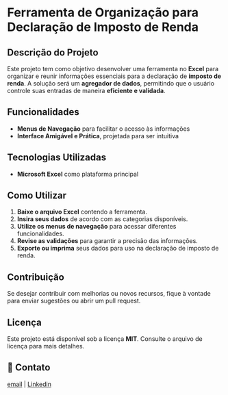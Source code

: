 # Ferramenta de Organização para Declaração de Imposto de Renda

## Descrição do Projeto
Este projeto tem como objetivo desenvolver uma ferramenta no **Excel** para organizar e reunir informações essenciais para a declaração de **imposto de renda**. A solução será um **agregador de dados**, permitindo que o usuário controle suas entradas de maneira **eficiente e validada**.

## Funcionalidades
- **Menus de Navegação** para facilitar o acesso às informações
- **Interface Amigável e Prática**, projetada para ser intuitiva

## Tecnologias Utilizadas
- **Microsoft Excel** como plataforma principal

## Como Utilizar
1. **Baixe o arquivo Excel** contendo a ferramenta.
2. **Insira seus dados** de acordo com as categorias disponíveis.
3. **Utilize os menus de navegação** para acessar diferentes funcionalidades.
4. **Revise as validações** para garantir a precisão das informações.
5. **Exporte ou imprima** seus dados para uso na declaração de imposto de renda.

## Contribuição
Se desejar contribuir com melhorias ou novos recursos, fique à vontade para enviar sugestões ou abrir um pull request.

## Licença
Este projeto está disponível sob a licença **MIT**. Consulte o arquivo de licença para mais detalhes.

## 📧 Contato
[email](mailto:fagundz@gmail.com) | 
[Linkedin](https://www.linkedin.com/in/ricardofagundes/)
